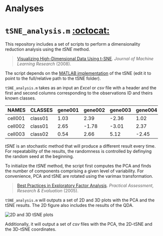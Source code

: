 Analyses
========


# `tSNE_analysis.m` [:octocat:](https://github.com/mscastillo/Analyses/tree/master/tSNE_analysis)

This repository includes a set of scripts to perform a dimensionality reduction analysis using the *tSNE* method.

> [Visualizing High-Dimensional Data Using t-SNE](http://lvdmaaten.github.io/tsne/). *Journal of Machine Learning Research* (2008).

The script depends on the [MATLAB implementation](http://lvdmaaten.github.io/tsne/) of the tSNE (edit it to point to the full/relative path to the tSNE folder).

`tSNE_analysis.m` takes as an input an *Excel* or *csv* file with a header and the first and second columns corresponding to the observations ID and theirs known classes.

| NAMES   | CLASSES | gene001 | gene002 | gene003 | gene004 |
|---------|---------|---------|---------|---------|---------|
| cell001 | class01 | 1.03    | 2.39    | -2.36   | 1.02    |
| cell002 | class01 | 2.65    | -1.78   | -3.01   | 2.37    |
| cell003 | class02 | 0.54    | 2.66    | 5.12    | -2.45   |

*tSNE* is an stochastic method that will produce a different result every time. For repeatability of the results, the randomness is controlled by definying the random seed at the beginning.

To initialize the *tSNE* method, the script first computes the PCA and finds the number of components comprising a given level of variability. For convenience, PCA and tSNE are rotated using the varimax transformation.

> [Best Practices in Exploratory Factor Analysis](http://pareonline.net/pdf/v10n7.pdf). *Practical Assessment, Research & Evaluation* (2005).

`tSNE_analysis.m` will outputs a set of 2D and 3D plots with the PCA and the tSNE results. The 2D figure also includes the results of the QDA.

![2D and 3D tSNE plots](https://github.com/mscastillo/Analyses/blob/master/tSNE_analysis/tSNE.jpeg)

Additionally, it will output a set of *csv* files with the PCA, the 2D-tSNE and the 3D-tSNE coordinates.
